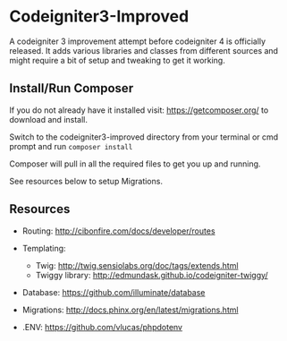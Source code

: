 # Codeigniter3-Improved
A codeigniter 3 improvement attempt before codeigniter 4 is officially released. It adds various libraries and classes from different sources and might require a bit of setup and tweaking to get it working.
## Install/Run Composer
If you do not already have it installed visit: https://getcomposer.org/ to download and install. 

Switch to the codeigniter3-improved directory from your terminal or cmd prompt and run `composer install` 

Composer will pull in all the required files to get you up and running.

See resources below to setup Migrations.

## Resources

* Routing: http://cibonfire.com/docs/developer/routes

* Templating: 
  * Twig: http://twig.sensiolabs.org/doc/tags/extends.html
  * Twiggy library: http://edmundask.github.io/codeigniter-twiggy/

* Database: https://github.com/illuminate/database

* Migrations: http://docs.phinx.org/en/latest/migrations.html

* .ENV: https://github.com/vlucas/phpdotenv
